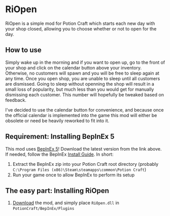 # RiOpen
RiOpen is a simple mod for Potion Craft which starts each new day with your shop closed, allowing you to choose whether or not to open for the day.

<h2>How to use</h2>
Simply wake up in the morning and if you want to open up, go to the front of your shop and click on the calendar button above your inventory. Otherwise, no customers will spawn and you will be free to sleep again at any time. Once you open shop, you are unable to sleep until all customers are dismissed. Going to sleep without openning the shop will result in a small loss of popularity, but much less than you would get for manually dismissing each customer. This number will hopefully be tweaked based on feedback.







             
I've decided to use the calendar button for convenience, and because once the official calendar is implemented into the game this mod will either be obsolete or need be heavily reworked to fit into it.

<h2>Requirement: Installing BepInEx 5</h2>

This mod uses [BepInEx 5](https://github.com/BepInEx/BepInEx/releases)!
Download the latest version from the link above. If needed, follow the BepInEx [Install Guide](https://docs.bepinex.dev/master/articles/user_guide/installation/unity_mono.html).
In short: 
1. Extract the BepInEx zip into your Potion Craft root directory (probably `C:\Program Files (x86)\Steam\steamapps\common\Potion Craft`)
2.  Run your game once to allow BepInEx to perform its setup


<h2>The easy part: Installing RiOpen</h2>

1. [Download](https://github.com/ColoursRi/RiOpen/releases/tag/v1.0.0) the mod, and simply place `RiOpen.dll` in `PotionCraft/BepInEx/Plugins`
